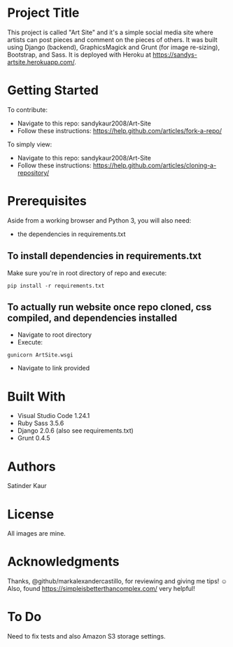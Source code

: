 # Project Title
This project is called "Art Site" and it's a simple social media site where artists can post pieces and comment on the pieces of others. It was built using Django (backend), GraphicsMagick and Grunt (for image re-sizing), Bootstrap, and Sass. It is deployed with Heroku at https://sandys-artsite.herokuapp.com/.

# Getting Started
To contribute:
- Navigate to this repo: sandykaur2008/Art-Site
- Follow these instructions: https://help.github.com/articles/fork-a-repo/

To simply view: 
- Navigate to this repo: sandykaur2008/Art-Site
- Follow these instructions: https://help.github.com/articles/cloning-a-repository/

# Prerequisites
Aside from a working browser and Python 3, you will also need:

- the dependencies in requirements.txt 

## To install dependencies in requirements.txt
Make sure you're in root directory of repo and execute:

```pip install -r requirements.txt```

## To actually run website once repo cloned, css compiled, and dependencies installed
- Navigate to root directory
- Execute: 

```gunicorn ArtSite.wsgi```

- Navigate to link provided 

# Built With
- Visual Studio Code 1.24.1
- Ruby Sass 3.5.6 
- Django 2.0.6 (also see requirements.txt)
- Grunt 0.4.5

# Authors
Satinder Kaur 

# License
All images are mine. 

# Acknowledgments
Thanks, @github/markalexandercastillo, for reviewing and giving me tips! 
:relaxed: 
Also, found https://simpleisbetterthancomplex.com/ very helpful! 

# To Do
Need to fix tests and also Amazon S3 storage settings. 
